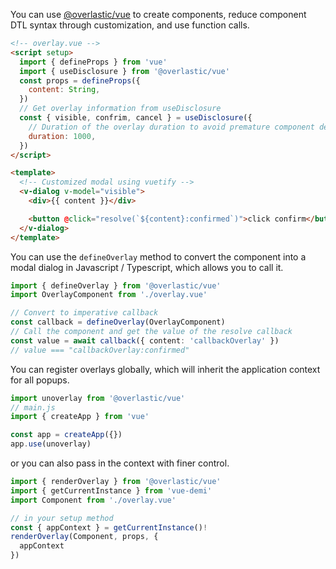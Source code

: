 You can use [@overlastic/vue](https://overlastic.vercel.app/vue/) to create components, reduce component DTL syntax through customization, and use function calls.

```html
<!-- overlay.vue -->
<script setup>
  import { defineProps } from 'vue'
  import { useDisclosure } from '@overlastic/vue'
  const props = defineProps({
    content: String,
  })
  // Get overlay information from useDisclosure
  const { visible, confrim, cancel } = useDisclosure({
    // Duration of the overlay duration to avoid premature component destruction
    duration: 1000,
  })
</script>

<template>
  <!-- Customized modal using vuetify -->
  <v-dialog v-model="visible">
    <div>{{ content }}</div>

    <button @click="resolve(`${content}:confirmed`)">click confirm</button>
  </v-dialog>
</template>

```

You can use the `defineOverlay` method to convert the component into a modal dialog in Javascript / Typescript, which allows you to call it.

```ts
import { defineOverlay } from '@overlastic/vue'
import OverlayComponent from './overlay.vue'

// Convert to imperative callback
const callback = defineOverlay(OverlayComponent)
// Call the component and get the value of the resolve callback
const value = await callback({ content: 'callbackOverlay' })
// value === "callbackOverlay:confirmed"
```

You can register overlays globally, which will inherit the application context for all popups.

```ts
import unoverlay from '@overlastic/vue'
// main.js
import { createApp } from 'vue'

const app = createApp({})
app.use(unoverlay)
```

or you can also pass in the context with finer control.

```ts
import { renderOverlay } from '@overlastic/vue'
import { getCurrentInstance } from 'vue-demi'
import Component from './overlay.vue'

// in your setup method
const { appContext } = getCurrentInstance()!
renderOverlay(Component, props, {
  appContext
})
```
